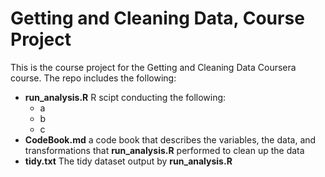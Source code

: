 # Getting and Cleaning Data, Course Project

This is the course project for the Getting and Cleaning Data Coursera course. The repo includes the following:

- **run_analysis.R** R scipt conducting the following:
  - a
  - b
  - c
- **CodeBook.md** a code book that describes the variables, the data, and transformations that **run_analysis.R** performed to clean up the data 
- **tidy.txt** The tidy dataset output by **run_analysis.R**
